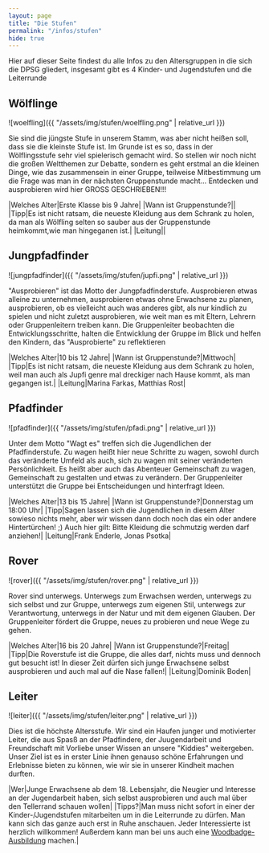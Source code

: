 ```yaml
---
layout: page
title: "Die Stufen"
permalink: "/infos/stufen"
hide: true
---
```

Hier auf dieser Seite findest du alle Infos zu den Altersgruppen in die sich die DPSG gliedert, insgesamt gibt es 4 Kinder- und Jugendstufen und die Leiterrunde

## W&ouml;lflinge
![woelfling]({{ "/assets/img/stufen/woelfling.png" | relative_url }})

Sie sind die jüngste Stufe in unserem Stamm, was aber nicht heißen soll, dass sie die kleinste Stufe ist. Im Grunde ist es so, dass in der Wölflingsstufe sehr viel spielerisch gemacht wird.
So stellen wir noch nicht die großen Weltthemen zur Debatte, sondern es geht erstmal an die kleinen Dinge, wie das zusammensein in einer Gruppe, teilweise Mitbestimmung um die Frage was man in der nächsten Gruppenstunde macht…
Entdecken und ausprobieren wird hier GROSS GESCHRIEBEN!!!

|Welches Alter|Erste Klasse bis 9 Jahre|
|Wann ist Gruppenstunde?||
|Tipp|Es ist nicht ratsam, die neueste Kleidung aus dem Schrank zu holen, da man als Wölfling selten so sauber aus der Gruppenstunde heimkommt,wie man hingeganen ist.|
|Leitung||

## Jungpfadfinder
![jungpfadfinder]({{ "/assets/img/stufen/jupfi.png" | relative_url }})

"Ausprobieren" ist das Motto der Jungpfadfinderstufe. Ausprobieren etwas alleine zu unternehmen, ausprobieren etwas ohne Erwachsene zu planen, ausprobieren, ob es vielleicht auch was anderes gibt, als nur kindlich zu spielen und nicht zuletzt ausprobieren, wie weit man es mit Eltern, Lehrern oder Gruppenleitern treiben kann.
Die Gruppenleiter beobachten die Entwicklungsschritte, halten die Entwicklung der Gruppe im Blick und helfen den Kindern, das "Ausprobierte" zu reflektieren

|Welches Alter|10 bis 12 Jahre|
|Wann ist Gruppenstunde?|Mittwoch|
|Tipp|Es ist nicht ratsam, die neueste Kleidung aus dem Schrank zu holen, weil man auch als Jupfi genre mal dreckiger nach Hause kommt, als man gegangen ist.|
|Leitung|Marina Farkas, Matthias Rost|

## Pfadfinder
![pfadfinder]({{ "/assets/img/stufen/pfadi.png" | relative_url }})

Unter dem Motto "Wagt es" treffen sich die Jugendlichen der Pfadfinderstufe. Zu wagen heißt hier neue Schritte zu wagen, sowohl durch das veränderte Umfeld als auch, sich zu wagen mit seiner veränderten Persönlichkeit. Es heißt aber auch das Abenteuer Gemeinschaft zu wagen, Gemeinschaft zu gestalten und etwas zu verändern. Der Gruppenleiter unterstützt die Gruppe bei Entscheidungen und hinterfragt Ideen.

|Welches Alter|13 bis 15 Jahre|
|Wann ist Gruppenstunde?|Donnerstag um 18:00 Uhr|
|Tipp|Sagen lassen sich die Jugendlichen in diesem Alter sowieso nichts mehr, aber wir wissen dann doch noch das ein oder andere Hintertürchen! ;) Auch hier gilt: Bitte Kleidung die schmutzig werden darf anziehen!|
|Leitung|Frank Enderle, Jonas Psotka|

## Rover
![rover]({{ "/assets/img/stufen/rover.png" | relative_url }})

Rover sind unterwegs. Unterwegs zum Erwachsen werden, unterwegs zu sich selbst und zur Gruppe, unterwegs zum eigenen Stil, unterwegs zur Verantwortung, unterwegs in der Natur und mit dem eigenen Glauben. Der Gruppenleiter fördert die Gruppe, neues zu probieren und neue Wege zu gehen.

|Welches Alter|16 bis 20 Jahre|
|Wann ist Gruppenstunde?|Freitag|
|Tipp|Die Roverstufe ist die Gruppe, die alles darf, nichts muss und dennoch gut besucht ist! In dieser Zeit dürfen sich junge Erwachsene selbst ausprobieren und auch mal auf die Nase fallen!|
|Leitung|Dominik Boden|

## Leiter
![leiter]({{ "/assets/img/stufen/leiter.png" | relative_url }})

Dies ist die höchste Altersstufe. Wir sind ein Haufen junger und motivierter Leiter, die aus Spasß an der Pfadfindere, der Juugendarbeit und Freundschaft mit Vorliebe unser Wissen an unsere "Kiddies" weitergeben. Unser Ziel ist es in erster Linie ihnen genauso schöne Erfahrungen und Erlebnisse bieten zu können, wie wir sie in unserer Kindheit machen durften.

|Wer|Junge Erwachsene ab dem 18. Lebensjahr, die Neugier und Interesse an der Jugendarbeit haben, sich selbst ausprobieren und auch mal über den Tellerrand schauen wollen|
|Tipps?|Man muss nicht sofort in einer der Kinder-/Jugendstufen mitarbeiten um in die Leiterrunde zu dürfen. Man kann sich das ganze auch erst in Ruhe anschauen. Jeder Interessierte ist herzlich willkommen! Außerdem kann man bei uns auch eine [Woodbadge-Ausbildung](https://dpsg.de/de/themen/ausbildung/woodbadge-ausbildung.html) machen.|